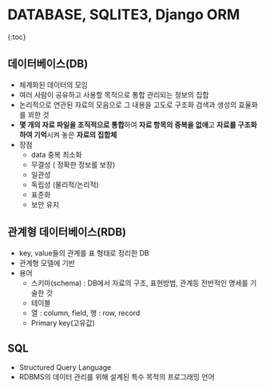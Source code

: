 # DATABASE, SQLITE3, Django ORM

{:toc}

## 데이터베이스(DB)

- 체계화된 데이터의 모임
- 여러 사람이 공유하고 사용할 목적으로 통합 관리되는 정보의 집합
- 논리적으로 연관된 자료의 모음으로 그 내용을 고도로 구조화 검색과 생성의 효율화를 꾀한 것
- **몇 개의 자료 파일을 조직적으로 통합**하여 **자료 항목의 중복을 없애**고 **자료를 구조화하여 기억**시켜 놓은 **자료의 집합체**
- 장점
  - data 중복 최소화
  - 무결성 ( 정확한 정보를 보장)
  - 일관성
  - 독립성 (물리적/논리적)
  - 표준화
  - 보안 유지

## 관계형 데이터베이스(RDB)

- key, value들의 관계를 표 형태로 정리한 DB
- 관계형 모델에 기반
- 용어
  - 스키마(schema) : DB에서 자료의 구조, 표현방법, 관계등 전반적인 명세를 기술한 것
  - 테이블
  - 열 : column, field, 행 : row, record
  - Primary key(고유값)

## SQL

- Structured Query Language
- RDBMS의 데이터 관리를 위해 설계된 특수 목적의 프로그래밍 언어
